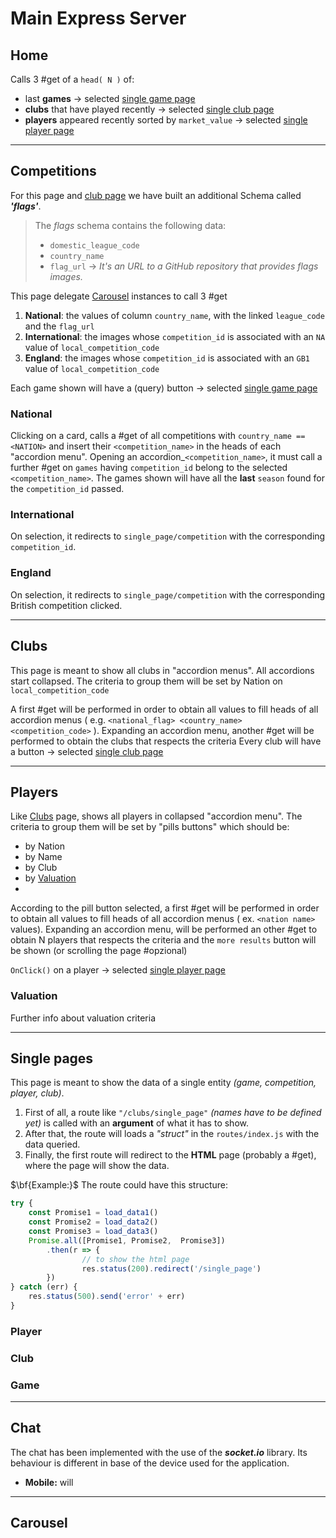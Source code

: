 # Main Express Server
## Home
Calls 3 #get of a `head( N )` of:
- last **games** $\rightarrow$ selected [single game page](<Routes#Single pages>)
- **clubs** that have played recently $\rightarrow$ selected [single club page](<Routes#Single pages>)
- **players** appeared recently sorted by `market_value` $\rightarrow$ selected [single player page](<Routes#Single pages>)

---
## Competitions
For this page and [club page](#Clubs) we have built an additional Schema called ***'flags'***. 
> The *flags* schema contains the following data:
> - `domestic_league_code`
> - `country_name`
> - `flag_url` $\rightarrow$ *It's an URL to a GitHub repository that provides flags images.* 

This page delegate [Carousel](#Carousel) instances to call 3 #get
1. **National**: the values of column `country_name`, with the linked `league_code` and the `flag_url` 
2. **International**: the images whose `competition_id` is associated with an `NA` value of `local_competition_code`
3. **England**: the images whose `competition_id` is associated with an `GB1` value of `local_competition_code`

Each game shown will have a (query) button $\rightarrow$ selected [single game page](<Routes#Single pages>)
### National
Clicking on a card, calls a #get of all competitions with `country_name == <NATION>` and insert their `<competition_name>` in the heads of each "accordion menu".
Opening an accordion_`<competition_name>`, it must call a further #get on `games` having `competition_id` belong to the selected `<competition_name>`.
The games shown will have all the **last** `season` found for the `competition_id` passed.
### International
On selection, it redirects to `single_page/competition` with the corresponding `competition_id`.
### England
On selection, it redirects to `single_page/competition` with the corresponding British competition clicked.

---
## Clubs
This page is meant to show all clubs in "accordion menus". 
All accordions start collapsed.
The criteria to group them will be set by Nation on `local_competition_code`

A first #get will be performed in order to obtain all values to fill heads of all accordion menus ( e.g. `<national_flag> <country_name> <competition_code>` ).
Expanding an accordion menu, another #get will be performed to obtain the clubs that respects the criteria
Every club will have a button $\rightarrow$ selected [single club page](<Routes#Single pages>)

---
## Players
Like [Clubs](<Routes#Clubs>) page, shows all players in collapsed "accordion menu". 
The criteria to group them will be set by "pills buttons" which should be:
- by Nation
- by Name
- by Club
- by [Valuation](<Routes#Valuation>)
- 

According to the pill button selected, a first #get will be performed in order to obtain all values to fill heads of all accordion menus ( ex. `<nation name>` values).
Expanding an accordion menu, will be performed an other #get to obtain N players that respects the criteria and the `more results` button will be shown (or scrolling the page #opzional)

`OnClick()` on a player $\rightarrow$ selected [single player page](<Routes#Single pages>)

### Valuation
Further info about valuation criteria

---
## Single pages
This page is meant to show the data of a single entity *(game, competition, player, club)*.
1. First of all, a route like `"/clubs/single_page"` *(names have to be defined yet)* is called with an **argument** of what it has to show. 
2. After that, the route will loads a *"struct"* in the `routes/index.js` with the data queried.
3. Finally, the first route will redirect to the **HTML** page (probably a #get), where the page will show the data.

$\bf{Example:}$
The route could have this structure:
``` js
try {  
	const Promise1 = load_data1()  
    const Promise2 = load_data2() 
	const Promise3 = load_data3()  
	Promise.all([Promise1, Promise2,  Promise3])  
	    .then(r => {  
				// to show the html page 
		        res.status(200).redirect('/single_page') 
	    })  
} catch (err) {  
	res.status(500).send('error' + err)  
}
 ```
### Player
### Club

### Game

---
## Chat
The chat has been implemented with the use of the ***socket.io*** library.
Its behaviour is different in base of the device used for the application.
- **Mobile:** will

---
## Carousel
